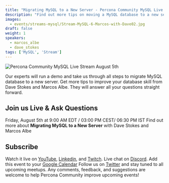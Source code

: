 ```yaml
---
title: "Migrating MySQL to a New Server - Percona Community MySQL Live Stream & Chat - August 5th"
description: "Find out more tips on moving a MySQL database to a new server with Dave Stokes and Marcos Albe. Join Percona Community Live Stream on Friday, August 5th at 9:00 AM EDT  / 03:00 PM CEST/ 06:30 PM IST"
images:
  - events/streams-mysql/Stream-MySQL-6-Marcos-with-Dave02.jpg
draft: false
weight: 1
speakers:
  - marcos_albe
  - dave_stokes
tags: ['MySQL', 'Stream']
---
```

![Percona Community MySQL Live Stream August 5th](events/streams-mysql/Stream-MySQL-6-Marcos-with-Dave02.jpg)

Our experts will run a demo and take us through all steps to migrate MySQL database to a new server. Get more tips to improve your database skill from Dave Stokes and Marcos Albe. They will answer all your questions straight forward.

## Join us Live & Ask Questions
Friday, August 5th at 9:00 AM EDT  / 03:00 PM CEST/ 06:30 PM IST
Find out more about **Migrating MySQL to a New Server** with  Dave Stokes and Marcos Albe


## Subscribe
Watch it live on [YouTube](https://www.youtube.com/watch?v=99Gac-YUpgI), [Linkedin](https://www.linkedin.com/video/event/urn:li:ugcPost:6955116029790314496/), and [Twitch](https://www.twitch.tv/perconacommunity).
Live chat on [Discord](http://per.co.na/discord).
Add this event to your [Google Calendar](https://calendar.google.com/event?action=TEMPLATE&tmeid=NWJoaGU5dTM2ZmpqZ3Y1bTR0anBrOGRxN3RfMjAyMjA4MDVUMTMwMDAwWiBmcmVkZWwubWFtaW5kcmFAcGVyY29uYS5jb20&tmsrc=fredel.mamindra%40percona.com)
Follow us on [Twitter](https://twitter.com/PerconaBytes) and stay tuned to all upcoming meetups.
Any comments, feedback, and suggestions are welcome to help Percona Community improve upcoming events!




